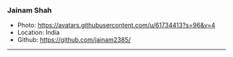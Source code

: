### Jainam Shah

-   Photo: https://avatars.githubusercontent.com/u/61734413?s=96&v=4
-   Location: India
-   Github: https://github.com/jainam2385/

---
